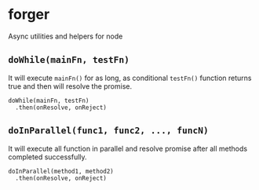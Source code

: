 # forger
Async utilities and helpers for node

## `doWhile(mainFn, testFn)`

It will execute `mainFn()` for as long, as conditional `testFn()` function
returns true and then will resolve the promise.

```
doWhile(mainFn, testFn)
  .then(onResolve, onReject)
```

## `doInParallel(func1, func2, ..., funcN)`

It will execute all function in parallel and resolve promise after all
methods completed successfully.

```
doInParallel(method1, method2)
  .then(onResolve, onReject)
```
